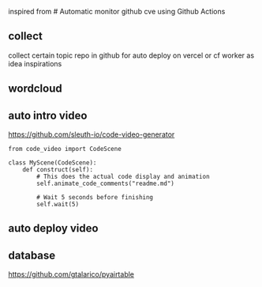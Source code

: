 

inspired from # Automatic monitor github cve using Github Actions 


## collect

collect certain topic repo in github for auto deploy on vercel or cf worker as idea inspirations

## wordcloud



## auto intro video

https://github.com/sleuth-io/code-video-generator
```
from code_video import CodeScene

class MyScene(CodeScene):
    def construct(self):
        # This does the actual code display and animation
        self.animate_code_comments("readme.md")
    
        # Wait 5 seconds before finishing
        self.wait(5)
```

## auto deploy video



## database

https://github.com/gtalarico/pyairtable
